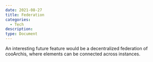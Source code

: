 ```yaml
---
date: 2021-08-27
title: Federation
categories:
  - Tech
description: 
type: Document
---
```

An interesting future feature would be a decentralized federation of cooArchis, where elements can be connected across instances.
